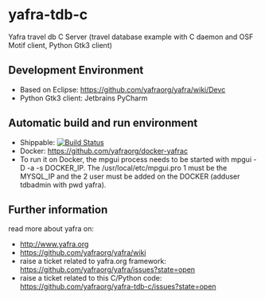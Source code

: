# yafra-tdb-c
Yafra travel db C Server (travel database example with C daemon and OSF Motif client, Python Gtk3 client)

## Development Environment
 * Based on Eclipse: https://github.com/yafraorg/yafra/wiki/Devc
 * Python Gtk3 client: Jetbrains PyCharm

## Automatic build and run environment
 * Shippable: [![Build Status](https://api.shippable.com/projects/54d36cf15ab6cc13528aecf2/badge?branchName=master)](https://app.shippable.com/projects/54d36cf15ab6cc13528aecf2/builds/latest)
 * Docker: https://github.com/yafraorg/docker-yafrac
 * To run it on Docker, the mpgui process needs to be started with mpgui -D -a -s DOCKER_IP. The /usr/local/etc/mpgui.pro 1 must be the MYSQL_IP and the 2 user must be added on the DOCKER (adduser tdbadmin with pwd yafra).

## Further information
read more about yafra on:
 * http://www.yafra.org
 * https://github.com/yafraorg/yafra/wiki
 * raise a ticket related to yafra.org framework: https://github.com/yafraorg/yafra/issues?state=open
 * raise a ticket related to this C/Python code: https://github.com/yafraorg/yafra-tdb-c/issues?state=open
